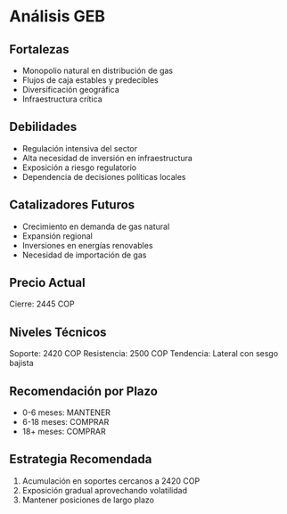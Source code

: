 # Análisis GEB

## Fortalezas

- Monopolio natural en distribución de gas
- Flujos de caja estables y predecibles
- Diversificación geográfica
- Infraestructura crítica

## Debilidades

- Regulación intensiva del sector
- Alta necesidad de inversión en infraestructura
- Exposición a riesgo regulatorio
- Dependencia de decisiones políticas locales

## Catalizadores Futuros

- Crecimiento en demanda de gas natural
- Expansión regional
- Inversiones en energías renovables
- Necesidad de importación de gas

## Precio Actual

Cierre: 2445 COP

## Niveles Técnicos

Soporte: 2420 COP
Resistencia: 2500 COP
Tendencia: Lateral con sesgo bajista

## Recomendación por Plazo

- 0-6 meses: MANTENER
- 6-18 meses: COMPRAR
- 18+ meses: COMPRAR

## Estrategia Recomendada

1. Acumulación en soportes cercanos a 2420 COP
2. Exposición gradual aprovechando volatilidad
3. Mantener posiciones de largo plazo
